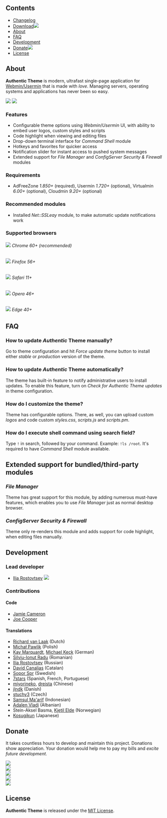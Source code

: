 ## Contents
* [Changelog](https://github.com/authentic-theme/authentic-theme/blob/master/CHANGELOG.md)
* [Download![](https://rostovtsev.ru/pub/media/icons/download-23x14.png)](https://github.com/authentic-theme/authentic-theme/releases)
* [About](#about)
* [FAQ](#faq)
* [Development](#development)
* [Donate![](https://rostovtsev.ru/pub/media/icons/heart-23x15.png)](https://github.com/authentic-theme/authentic-theme#donate)
* [License](#license)

## About
**Authentic Theme** is modern, ultrafast single-page application for [Webmin/](https://github.com/webmin/webmin)[Usermin](https://github.com/webmin/usermin) that is made with _love_. Managing servers, operating systems and applications has never been so easy.

![](https://rostovtsev.ru/pub/media/screenshots/19.00-1.gif)
![](https://rostovtsev.ru/pub/media/screenshots/screenshot-pallets-1710.png)

### Features
* Configurable theme options using _Webmin_/_Usermin_ UI, with ability to embed user logos, custom styles and scripts
* Code highlight when viewing and editing files
* Drop-down terminal interface for _Command Shell_ module
* Hotkeys and favorites for quicker access
* Notification slider for instant access to pushed system messages
* Extended support for _File Manager_ and _ConfigServer Security & Firewall_ modules

### Requirements
* AdFreeZone _1.850+_ (required), Usermin _1.720+_ (optional), Virtualmin _6.00+_ (optional), Cloudmin _9.20+_ (optional)

### Recommended modules
* Installed _Net::SSLeay_ module, to make automatic update notifications work

### Supported browsers

###### ![](https://rostovtsev.ru/pub/media/icons/chrome-16.png) Chrome 60+ (recommended)

###### ![](https://rostovtsev.ru/pub/media/icons/firefox-16.png) Firefox 56+

###### ![](https://rostovtsev.ru/pub/media/icons/safari-16.png) Safari 11+

###### ![](https://rostovtsev.ru/pub/media/icons/opera-16.png) Opera 46+

###### ![](https://rostovtsev.ru/pub/media/icons/edge-16.png) Edge 40+


## FAQ

### How to update _Authentic_ Theme manually?
Go to theme configuration and hit _Force update theme_ button to install either _stable_ or _production_ version of the theme.

### How to update _Authentic_ Theme automatically?
The theme has built-in feature to notify administrative users to install updates. To enable this feature, turn on _Check for Authentic Theme updates_ in theme configuration.

### How do I customize the theme?
Theme has configurable options. There, as well, you can upload custom _logos_ and code custom _styles.css_, _scripts.js_ and _scripts.pm_.

### How do I execute shell command using search field?
Type `!` in search, followed by your command. Example: `!ls /root`. It's required to have _Command Shell_ module available.


## Extended support for bundled/third-party modules

### _File Manager_
Theme has great support for this module, by adding numerous must-have features, which enables you to use _File Manager_ just as normal desktop browser.

### _ConfigServer Security & Firewall_
Theme only re-renders this module and adds support for code highlight, when editing files manually.

## Development
### Lead developer
* [Ilia Rostovtsev](https://rostovtsev.ru)  [![](https://rostovtsev.ru/pub/media/icons/stackoverflow-18x17.jpg)](http://stackoverflow.com/users/1455661/ilia-rostovtsev)

### Contributions

#### Code
* [Jamie Cameron](https://www.linkedin.com/in/jamiecameron2/)
* [Joe Cooper](https://www.linkedin.com/in/swelljoe/)

#### Translations
* [Richard van Laak](https://github.com/Rvanlaak) (Dutch)
* [Michał Pawlik](https://github.com/majk-p) (Polish)
* [Kay Marquardt](https://github.com/gnadelwartz), [Michael Keck](https://github.com/mkkeck) (German)
* [Silviu-Ionut Radu](https://github.com/sealview) (Romanian)
* [Ilia Rostovtsev](https://github.com/rostovtsev) (Russian)
* [David Canalias](https://github.com/diathesaron) (Catalan)
* [Sopor Spr](https://github.com/Sopor-) (Swedish)
* [7stars](https://github.com/7starsone) (Spanish, French, Portuguese)
* [miyorineko](https://github.com/miyorineko), [dreista](https://github.com/Dreista) (Chinese)
* [jlndk](https://github.com/jlndk) (Danish)
* [stuchy3](https://github.com/stuchy3) (Czech)
* [Samsul Ma'arif](https://github.com/samsulmaarif) (Indonesian)
* [Adalen Vladi](https://github.com/adalenv) (Albanian)
* Stein-Aksel Basma, [Kjetil Elde](https://github.com/w00p) (Norwegian)
* [Kosugikun](https://github.com/kosugikun) (Japanese)

## Donate
 It takes countless hours to develop and maintain this project. Donations show appreciation. Your donation would help me to pay my bills and _excite future development_.

[![](https://rostovtsev.ru/pub/media/icons/bitcoin-175-207-2.png)](http://rostovtsev.ru/pub/api/donation/bitcoin.html)
<br>
[![](https://rostovtsev.ru/pub/media/icons/litecoin-175-42-1.png)](http://rostovtsev.ru/pub/api/donation/litecoin.html)
<br>
[![](https://rostovtsev.ru/pub/media/icons/ethereum-175-42-5.png)](http://rostovtsev.ru/pub/api/donation/ethereum.html)
<br>
<a href="https://www.paypal.com/cgi-bin/webscr?cmd=_donations&lc=us&business=programming%40rostovtsev%2eru&currency_code=USD&bn=PP%2dDonationsBF%3abtn_donateCC_LG%2egif%3aNonHostedGuest">![](http://rostovtsev.ru/pub/media/icons/paypal-175x45.png)</a>
<br>
[![](https://rostovtsev.ru/pub/media/icons/yandex-175x38.png)](http://rostovtsev.ru/pub/api/donation/yandex.html)

## License

**Authentic Theme** is released under the [MIT License](https://github.com/authentic-theme/authentic-theme/blob/master/LICENSE).
